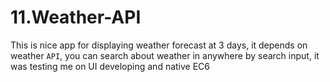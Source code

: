# 11.Weather-API
This is nice app for displaying weather forecast at 3 days, it depends on weather `API`, you can search about weather in anywhere by search input, it was testing me on UI developing and native EC6 
